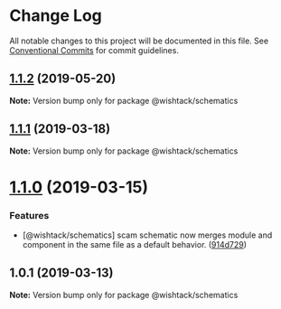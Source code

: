 # Change Log

All notable changes to this project will be documented in this file.
See [Conventional Commits](https://conventionalcommits.org) for commit guidelines.

## [1.1.2](https://github.com/wishtack/wishtack-steroids/compare/@wishtack/schematics@1.1.1...@wishtack/schematics@1.1.2) (2019-05-20)

**Note:** Version bump only for package @wishtack/schematics





## [1.1.1](https://github.com/wishtack/wishtack-steroids/compare/@wishtack/schematics@1.1.0...@wishtack/schematics@1.1.1) (2019-03-18)

**Note:** Version bump only for package @wishtack/schematics





# [1.1.0](https://github.com/wishtack/wishtack-steroids/compare/@wishtack/schematics@1.0.1...@wishtack/schematics@1.1.0) (2019-03-15)


### Features

* [@wishtack/schematics] scam schematic now merges module and component in the same file as a default behavior. ([914d729](https://github.com/wishtack/wishtack-steroids/commit/914d729))





## 1.0.1 (2019-03-13)

**Note:** Version bump only for package @wishtack/schematics
